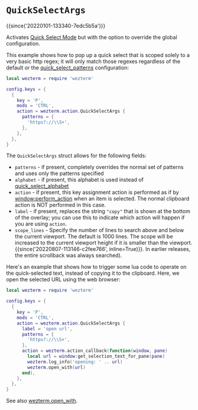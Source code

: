 # `QuickSelectArgs`

{{since('20220101-133340-7edc5b5a')}}

Activates [Quick Select Mode](../../../quickselect.md) but with the option
to override the global configuration.

This example shows how to pop up a quick select that is scoped solely to
a very basic http regex; it will only match those regexes regardless of
the default or the [quick_select_patterns](../config/quick_select_patterns.md)
configuration:

```lua
local wezterm = require 'wezterm'

config.keys = {
  {
    key = 'P',
    mods = 'CTRL',
    action = wezterm.action.QuickSelectArgs {
      patterns = {
        'https?://\\S+',
      },
    },
  },
}
```

The `QuickSelectArgs` struct allows for the following fields:

* `patterns` - if present, completely overrides the normal set of patterns and uses only the patterns specified
* `alphabet` - if present, this alphabet is used instead of [quick_select_alphabet](../config/quick_select_alphabet.md)
* `action` - if present, this key assignment action is performed as if by [window:perform_action](../window/perform_action.md) when an item is selected.  The normal clipboard action is NOT performed in this case.
* `label` - if present, replaces the string `"copy"` that is shown at the bottom of the overlay; you can use this to indicate which action will happen if you are using `action`.
* `scope_lines` - Specify the number of lines to search above and below the current viewport. The default is 1000 lines. The scope will be increased to the current viewport height if it is smaller than the viewport. {{since('20220807-113146-c2fee766', inline=True)}}. In earlier releases, the entire scrollback was always searched).

Here's an example that shows how to trigger some lua code to operate on the
quick-selected text, instead of copying it to the clipboard.  Here, we open
the selected URL using the web browser:

```lua
local wezterm = require 'wezterm'

config.keys = {
  {
    key = 'P',
    mods = 'CTRL',
    action = wezterm.action.QuickSelectArgs {
      label = 'open url',
      patterns = {
        'https?://\\S+',
      },
      action = wezterm.action_callback(function(window, pane)
        local url = window:get_selection_text_for_pane(pane)
        wezterm.log_info('opening: ' .. url)
        wezterm.open_with(url)
      end),
    },
  },
}
```

See also [wezterm.open_with](../wezterm/open_with.md).
